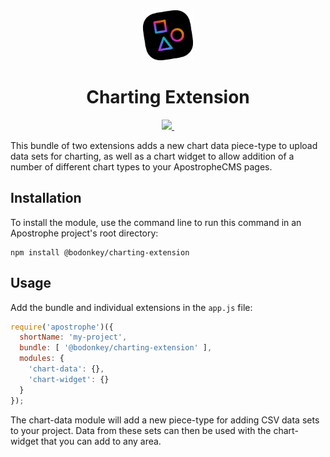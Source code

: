 <div align="center">
  <img src="https://raw.githubusercontent.com/apostrophecms/apostrophe/main/logo.svg" alt="ApostropheCMS logo" width="80" height="80">

  <h1>Charting Extension</h1>
  <p>
    <a aria-label="Apostrophe logo" href="https://v3.docs.apostrophecms.org">
      <img src="https://img.shields.io/badge/MADE%20FOR%20ApostropheCMS-000000.svg?style=for-the-badge&logo=Apostrophe&labelColor=6516dd">
    </a>
    <a aria-label="License" href="https://github.com/apostrophecms/module-template/blob/main/LICENSE.md">
      <img alt="" src="https://img.shields.io/static/v1?style=for-the-badge&labelColor=000000&label=License&message=MIT&color=3DA639">
    </a>
  </p>
</div>

This bundle of two extensions adds a new chart data piece-type to upload data sets for charting, as well as a chart widget to allow addition of a number of different chart types to your ApostropheCMS pages.

## Installation

To install the module, use the command line to run this command in an Apostrophe project's root directory:

```
npm install @bodonkey/charting-extension
```

## Usage

Add the bundle and individual extensions in the `app.js` file:

```javascript
require('apostrophe')({
  shortName: 'my-project',
  bundle: [ '@bodonkey/charting-extension' ],
  modules: {
    'chart-data': {},
    'chart-widget': {}
  }
});
```

The chart-data module will add a new piece-type for adding CSV data sets to your project. Data from these sets can then be used with the chart-widget that you can add to any area.

